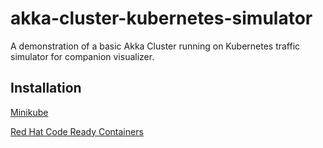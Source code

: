 # akka-cluster-kubernetes-simulator

A demonstration of a basic Akka Cluster running on Kubernetes traffic simulator for companion visualizer.

## Installation

[Minikube](https://github.com/mckeeh3/akka-cluster-kubernetes-simulator/blob/main/README-minikube.md)

[Red Hat Code Ready Containers](https://github.com/mckeeh3/akka-cluster-kubernetes-simulator/blob/main/README-minikube.md)
